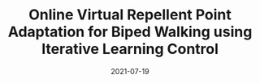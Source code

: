 ---
title: "Online Virtual Repellent Point Adaptation for Biped Walking using Iterative Learning Control"
collection: publications
permalink: /publication/2021-Online-VRP-Plus-ILC
date: 2021-07-19
venue: '2020 IEEE-RAS 20th International Conference on Humanoid Robots (Humanoids)'
paperurl: '/files/pdf/publications/Online_Virtual_Repellent_Point_Adaptation_for_Biped_Walking_using_Iterative_Learning_Control.pdf'
link: 'https://doi.org/10.1109/HUMANOIDS47582.2021.9555676'
citation: '<b>Shengzhi Wang</b>, George Mesesan, Johannes Englsberger, Dongheui Lee, and Christian Ott. &quot;Online virtual repellent point adaptation for biped walking using iterative learning control.&quot; In <i>2020 IEEE-RAS 20th International Conference on Humanoid Robots (Humanoids)</i>, pp. 112-119. IEEE, 2021.'
---